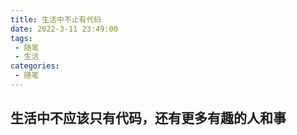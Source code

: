 ```yaml
---
title: 生活中不止有代码
date: 2022-3-11 23:49:00
tags:
 - 随笔
 - 生活
categories:
 - 随笔
---
```


## 生活中不应该只有代码，还有更多有趣的人和事



### 

###

